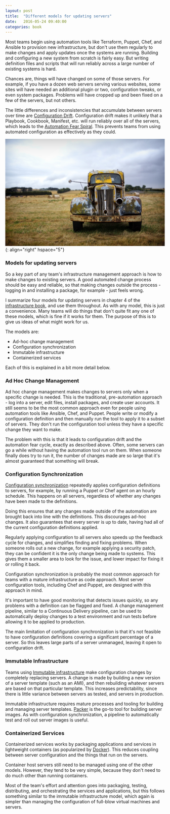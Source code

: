 ```yaml
---
layout: post
title:  "Different models for updating servers"
date:   2016-05-24 09:40:00
categories: book
---
```


Most teams begin using automation tools like Terraform, Puppet, Chef, and Ansible to provision new infrastructure, but don't use them regularly to make changes and apply updates once the systems are running. Building and configuring a new system from scratch is fairly easy. But writing definition files and scripts that will run reliably across a large number of existing systems is hard.

Chances are, things will have changed on some of those servers. For example, if you have a dozen web servers serving various websites, some sites will have needed an additional plugin or two, configuration tweaks, or even system packages. Problems will have cropped up and been fixed on a few of the servers, but not others.

The little differences and inconsistencies that accumulate between servers over time are [Configuration Drift](http://kief.com/configuration-drift.html). Configuration drift makes it unlikely that a Playbook, Cookbook, Manifest, etc. will run reliably over all of the servers, which leads to the [Automation Fear Spiral](https://infrastructure-as-code.com/book/2015/03/08/automation-fear-spiral.html). This prevents teams from using automated configuration as effectively as they could.


![Rusty car](/images/rusty-car.jpg){: align="right" hspace="5"}



### Models for updating servers

So a key part of any team's infrastructure management approach is how to make changes to existing servers. A good automated change process should be easy and reliable, so that making changes outside the process - logging in and installing a package, for example - just feels wrong.

I summarize four models for updating servers in chapter 4 of the [infrastructure book](http://shop.oreilly.com/product/0636920039297.do), and use them throughout. As with any model, this is just a convenience. Many teams will do things that don't quite fit any one of these models, which is fine if it works for them. The purpose of this is to give us ideas of what might work for us.

The models are:

- Ad-hoc change management
- Configuration synchronization
- Immutable infrastructure
- Containerized services

Each of this is explained in a bit more detail below.


### Ad Hoc Change Management

Ad hoc change management makes changes to servers only when a specific change is needed. This is the traditional, pre-automation approach - log into a server, edit files, install packages, and create user accounts. It still seems to be the most common approach even for people using automation tools like Ansible, Chef, and Puppet. People write or modify a configuration definition and then manually run the tool to apply it to a subset of servers. They don't run the configuration tool unless they have a specific change they want to make.

The problem with this is that it leads to configuration drift and the automation fear cycle, exactly as described above. Often, some servers can go a while without having the automation tool run on them. When someone finally does try to run it, the number of changes made are so large that it's almost guaranteed that something will break.


### Configuration Synchronization

[Configuration synchronization](http://martinfowler.com/bliki/ConfigurationSynchronization.html) repeatedly applies configuration definitions to servers, for example, by running a Puppet or Chef agent on an hourly schedule. This happens on all servers, regardless of whether any changes have been made to the definitions. 

Doing this ensures that any changes made outside of the automation are brought back into line with the definitions. This discourages ad-hoc changes. It also guarantees that every server is up to date, having had all of the current configuration definitions applied.

Regularly applying configuration to all servers also speeds up the feedback cycle for changes, and simplifies finding and fixing problems. When someone rolls out a new change, for example applying a security patch, they can be confident it is the only change being made to systems. This gives them a smaller area to look for the issue, and lower impact for fixing it or rolling it back.

Configuration synchronization is probably the most common approach for teams with a mature infrastructure as code approach. Most server configuration tools, including Chef and Puppet, are designed with this approach in mind. 

It's important to have good monitoring that detects issues quickly, so any problems with a definition can be flagged and fixed. A change management pipeline, similar to a Continuous Delivery pipeline, can be used to automatically deploy changes to a test environment and run tests before allowing it to be applied to production. 

The main limitation of configuration synchronization is that it's not feasible to have configuration definitions covering a significant percentage of a server. So this leaves large parts of a server unmanaged, leaving it open to configuration drift.


### Immutable Infrastructure

Teams using [Immutable infrastructure](http://martinfowler.com/bliki/ImmutableServer.html) make configuration changes by completely replacing servers. A change is made by building a new version of a server template (such as an AMI), and then rebuilding whatever servers are based on that particular template. This increases predictability, since there is little variance between servers as tested, and servers in production.

Immutable infrastructure requires mature processes and tooling for building and managing server templates. [Packer](https://www.packer.io/) is the go-to tool for building server images. As with configuration synchronization, a pipeline to automatically test and roll out server images is useful.


### Containerized Services

Containerized services works by packaging applications and services in lightweight containers (as popularized by [Docker](https://www.docker.com/)). This reduces coupling between server configuration and the things that run on the servers.

Container host servers still need to be managed using one of the other models. However, they tend to be very simple, because they don't need to do much other than running containers. 

Most of the team's effort and attention goes into packaging, testing, distributing, and orchestrating the services and applications, but this follows something similar to the immutable infrastructure model, which again is simpler than managing the configuration of full-blow virtual machines and servers.

